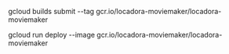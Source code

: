 gcloud builds submit --tag gcr.io/locadora-moviemaker/locadora-moviemaker

gcloud run deploy --image gcr.io/locadora-moviemaker/locadora-moviemaker